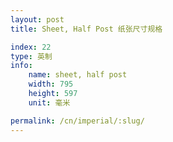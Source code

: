 ```yaml
---
layout: post
title: Sheet, Half Post 纸张尺寸规格

index: 22
type: 英制
info:
    name: sheet, half post
    width: 795
    height: 597
    unit: 毫米

permalink: /cn/imperial/:slug/
---
```



